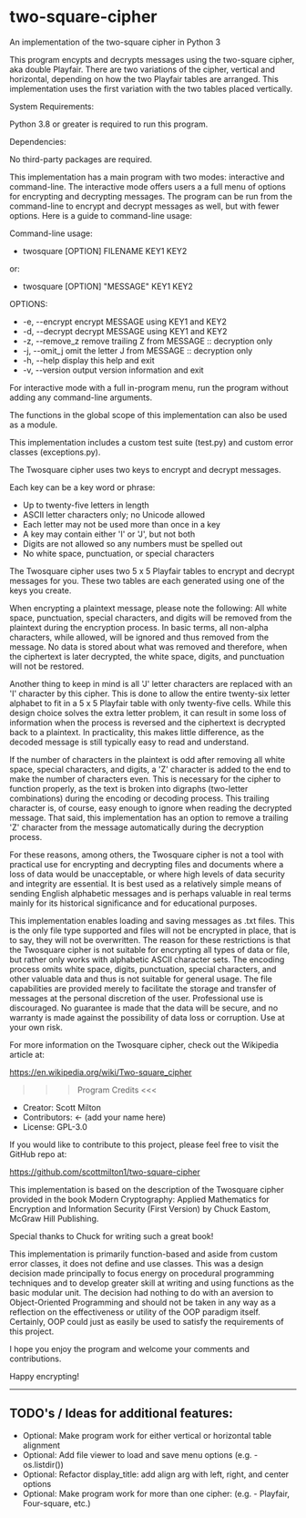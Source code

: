 # two-square-cipher
An implementation of the two-square cipher in Python 3

This program encypts and decrypts messages using the two-square cipher,
aka double Playfair. There are two variations of the cipher, vertical
and horizontal, depending on how the two Playfair tables are arranged.
This implementation uses the first variation with the two tables 
placed vertically.

System Requirements:

Python 3.8 or greater is required to run this program.

Dependencies:

No third-party packages are required.

This implementation has a main program with two modes: interactive and
command-line. The interactive mode offers users a a full menu of 
options for encrypting and decrypting messages. The program can be
run from the command-line to encrypt and decrypt messages as well, but
with fewer options. Here is a guide to command-line usage:

Command-line usage: 
* twosquare [OPTION] FILENAME KEY1 KEY2

or:
* twosquare [OPTION] "MESSAGE" KEY1 KEY2
    
OPTIONS: 
* -e, --encrypt  encrypt MESSAGE using KEY1 and KEY2
* -d, --decrypt  decrypt MESSAGE using KEY1 and KEY2
* -z, --remove_z remove trailing Z from MESSAGE :: decryption only
* -j, --omit_j   omit the letter J from MESSAGE :: decryption only
* -h, --help     display this help and exit
* -v, --version  output version information and exit
    
For interactive mode with a full in-program menu, run the program 
without adding any command-line arguments.

The functions in the global scope of this implementation can
also be used as a module.

This implementation includes a custom test suite (test.py) and
custom error classes (exceptions.py).

The Twosquare cipher uses two keys to encrypt and decrypt messages.
 
Each key can be a key word or phrase:
* Up to twenty-five letters in length
* ASCII letter characters only; no Unicode allowed
* Each letter may not be used more than once in a key
* A key may contain either 'I' or 'J', but not both
* Digits are not allowed so any numbers must be spelled out
* No white space, punctuation, or special characters
 
The Twosquare cipher uses two 5 x 5 Playfair tables to
encrypt and decrypt messages for you. These two tables
are each generated using one of the keys you create.
 
When encrypting a plaintext message, please note the 
following: All white space, punctuation, special characters,
and digits will be removed from the plaintext during the 
encryption process. In basic terms, all non-alpha characters,
while allowed, will be ignored and thus removed from the 
message. No data is stored about what was removed and 
therefore, when the ciphertext is later decrypted, the white
space, digits, and punctuation will not be restored.
 
Another thing to keep in mind is all 'J' letter characters are
replaced with an 'I' character by this cipher. This is done to allow
the entire twenty-six letter alphabet to fit in a 5 x 5 Playfair
table with only twenty-five cells. While this design choice solves
the extra letter problem, it can result in some loss of information
when the process is reversed and the ciphertext is decrypted back 
to a plaintext. In practicality, this makes little difference, as
the decoded message is still typically easy to read and understand. 
 
If the number of characters in the plaintext is odd after 
removing all white space, special characters, and digits, a 
'Z' character is added to the end to make the number of 
characters even. This is necessary for the cipher to function
properly, as the text is broken into digraphs (two-letter 
combinations) during the encoding or decoding process. This
trailing character is, of course, easy enough to ignore when
reading the decrypted message. That said, this implementation 
has an option to remove a trailing 'Z' character from the
message automatically during the decryption process.
 
For these reasons, among others, the Twosquare cipher is not
a tool with practical use for encrypting and decrypting files
and documents where a loss of data would be unacceptable, or 
where high levels of data security and integrity are 
essential. It is best used as a relatively simple means of 
sending English alphabetic messages and is perhaps valuable 
in real terms mainly for its historical significance and for 
educational purposes.
 
This implementation enables loading and saving messages as .txt 
files. This is the only file type supported and files will not be
encrypted in place, that is to say, they will not be overwritten.
The reason for these restrictions is that the Twosquare cipher is
not suitable for encrypting all types of data or file, but rather 
only works with alphabetic ASCII character sets. The encoding 
process omits white space, digits, punctuation, special characters,
and other valuable data and thus is not suitable for general usage.
The file capabilities are provided merely to facilitate the storage
and transfer of messages at the personal discretion of the user.
Professional use is discouraged. No guarantee is made that the data
will be secure, and no warranty is made against the possibility of 
data loss or corruption. Use at your own risk.

For more information on the Twosquare cipher, check out
the Wikipedia article at: 

https://en.wikipedia.org/wiki/Two-square_cipher
 
>>> Program Credits <<<
* Creator: Scott Milton
* Contributors: <- (add your name here)
* License: GPL-3.0

If you would like to contribute to this project,
please feel free to visit the GitHub repo at: 

https://github.com/scottmilton1/two-square-cipher
 
This implementation is based on the description of the 
Twosquare cipher provided in the book Modern Cryptography:
Applied Mathematics for Encryption and Information Security
(First Version) by Chuck Eastom, McGraw Hill Publishing.

Special thanks to Chuck for writing such a great book!

This implementation is primarily function-based and aside from custom
error classes, it does not define and use classes. This was a design
decision made principally to focus energy on procedural programming 
techniques and to develop greater skill at writing and using functions 
as the basic modular unit. The decision had nothing to do with an
aversion to Object-Oriented Programming  and should not be taken
in any way as a reflection on the effectiveness or utility of the OOP
paradigm itself. Certainly, OOP could just as easily be used to 
satisfy the requirements of this project.

I hope you enjoy the program and welcome your comments and
contributions. 

Happy encrypting!

----- ----- -----

TODO's / Ideas for additional features:
--------------------------------------
* Optional: Make program work for either vertical or horizontal table alignment
* Optional: Add file viewer to load and save menu options (e.g. - os.listdir())
* Optional: Refactor display_title: add align arg with left, right, and center options
* Optional: Make program work for more than one cipher: (e.g. -	Playfair, Four-square, etc.)
